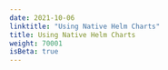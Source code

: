 ```yaml
---
date: 2021-10-06
linktitle: "Using Native Helm Charts"
title: Using Native Helm Charts
weight: 70001
isBeta: true
---
```

